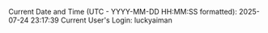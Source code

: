 Current Date and Time (UTC - YYYY-MM-DD HH:MM:SS formatted): 2025-07-24 23:17:39
Current User's Login: luckyaiman
